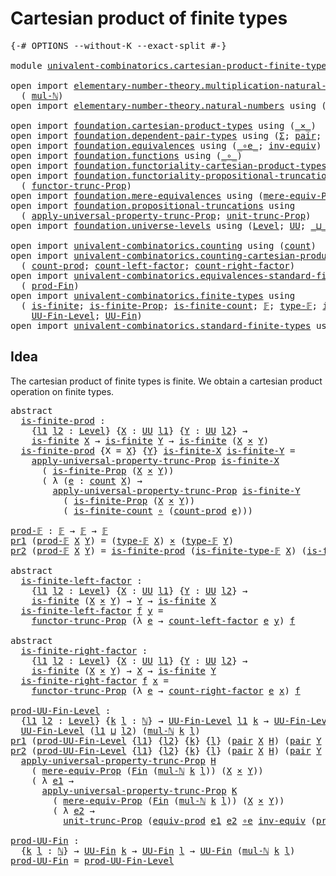 # Cartesian product of finite types

<pre class="Agda"><a id="46" class="Symbol">{-#</a> <a id="50" class="Keyword">OPTIONS</a> <a id="58" class="Pragma">--without-K</a> <a id="70" class="Pragma">--exact-split</a> <a id="84" class="Symbol">#-}</a>

<a id="89" class="Keyword">module</a> <a id="96" href="univalent-combinatorics.cartesian-product-finite-types.html" class="Module">univalent-combinatorics.cartesian-product-finite-types</a> <a id="151" class="Keyword">where</a>

<a id="158" class="Keyword">open</a> <a id="163" class="Keyword">import</a> <a id="170" href="elementary-number-theory.multiplication-natural-numbers.html" class="Module">elementary-number-theory.multiplication-natural-numbers</a> <a id="226" class="Keyword">using</a>
  <a id="234" class="Symbol">(</a> <a id="236" href="elementary-number-theory.multiplication-natural-numbers.html#1176" class="Function">mul-ℕ</a><a id="241" class="Symbol">)</a>
<a id="243" class="Keyword">open</a> <a id="248" class="Keyword">import</a> <a id="255" href="elementary-number-theory.natural-numbers.html" class="Module">elementary-number-theory.natural-numbers</a> <a id="296" class="Keyword">using</a> <a id="302" class="Symbol">(</a><a id="303" href="elementary-number-theory.natural-numbers.html#1444" class="Datatype">ℕ</a><a id="304" class="Symbol">)</a>

<a id="307" class="Keyword">open</a> <a id="312" class="Keyword">import</a> <a id="319" href="foundation.cartesian-product-types.html" class="Module">foundation.cartesian-product-types</a> <a id="354" class="Keyword">using</a> <a id="360" class="Symbol">(</a><a id="361" href="foundation-core.cartesian-product-types.html#577" class="Function Operator">_×_</a><a id="364" class="Symbol">)</a>
<a id="366" class="Keyword">open</a> <a id="371" class="Keyword">import</a> <a id="378" href="foundation.dependent-pair-types.html" class="Module">foundation.dependent-pair-types</a> <a id="410" class="Keyword">using</a> <a id="416" class="Symbol">(</a><a id="417" href="foundation-core.dependent-pair-types.html#502" class="Record">Σ</a><a id="418" class="Symbol">;</a> <a id="420" href="foundation-core.dependent-pair-types.html#575" class="InductiveConstructor">pair</a><a id="424" class="Symbol">;</a> <a id="426" href="foundation-core.dependent-pair-types.html#592" class="Field">pr1</a><a id="429" class="Symbol">;</a> <a id="431" href="foundation-core.dependent-pair-types.html#604" class="Field">pr2</a><a id="434" class="Symbol">)</a>
<a id="436" class="Keyword">open</a> <a id="441" class="Keyword">import</a> <a id="448" href="foundation.equivalences.html" class="Module">foundation.equivalences</a> <a id="472" class="Keyword">using</a> <a id="478" class="Symbol">(</a><a id="479" href="foundation-core.equivalences.html#7843" class="Function Operator">_∘e_</a><a id="483" class="Symbol">;</a> <a id="485" href="foundation-core.equivalences.html#5707" class="Function">inv-equiv</a><a id="494" class="Symbol">)</a>
<a id="496" class="Keyword">open</a> <a id="501" class="Keyword">import</a> <a id="508" href="foundation.functions.html" class="Module">foundation.functions</a> <a id="529" class="Keyword">using</a> <a id="535" class="Symbol">(</a><a id="536" href="foundation-core.functions.html#407" class="Function Operator">_∘_</a><a id="539" class="Symbol">)</a>
<a id="541" class="Keyword">open</a> <a id="546" class="Keyword">import</a> <a id="553" href="foundation.functoriality-cartesian-product-types.html" class="Module">foundation.functoriality-cartesian-product-types</a> <a id="602" class="Keyword">using</a> <a id="608" class="Symbol">(</a><a id="609" href="foundation.functoriality-cartesian-product-types.html#3166" class="Function">equiv-prod</a><a id="619" class="Symbol">)</a>
<a id="621" class="Keyword">open</a> <a id="626" class="Keyword">import</a> <a id="633" href="foundation.functoriality-propositional-truncation.html" class="Module">foundation.functoriality-propositional-truncation</a> <a id="683" class="Keyword">using</a>
  <a id="691" class="Symbol">(</a> <a id="693" href="foundation.functoriality-propositional-truncation.html#1451" class="Function">functor-trunc-Prop</a><a id="711" class="Symbol">)</a>
<a id="713" class="Keyword">open</a> <a id="718" class="Keyword">import</a> <a id="725" href="foundation.mere-equivalences.html" class="Module">foundation.mere-equivalences</a> <a id="754" class="Keyword">using</a> <a id="760" class="Symbol">(</a><a id="761" href="foundation.mere-equivalences.html#1292" class="Function">mere-equiv-Prop</a><a id="776" class="Symbol">)</a>
<a id="778" class="Keyword">open</a> <a id="783" class="Keyword">import</a> <a id="790" href="foundation.propositional-truncations.html" class="Module">foundation.propositional-truncations</a> <a id="827" class="Keyword">using</a>
  <a id="835" class="Symbol">(</a> <a id="837" href="foundation.propositional-truncations.html#5148" class="Function">apply-universal-property-trunc-Prop</a><a id="872" class="Symbol">;</a> <a id="874" href="foundation.propositional-truncations.html#1756" class="Postulate">unit-trunc-Prop</a><a id="889" class="Symbol">)</a>
<a id="891" class="Keyword">open</a> <a id="896" class="Keyword">import</a> <a id="903" href="foundation.universe-levels.html" class="Module">foundation.universe-levels</a> <a id="930" class="Keyword">using</a> <a id="936" class="Symbol">(</a><a id="937" href="Agda.Primitive.html#597" class="Postulate">Level</a><a id="942" class="Symbol">;</a> <a id="944" href="foundation-core.universe-levels.html#222" class="Primitive">UU</a><a id="946" class="Symbol">;</a> <a id="948" href="Agda.Primitive.html#810" class="Primitive Operator">_⊔_</a><a id="951" class="Symbol">)</a>

<a id="954" class="Keyword">open</a> <a id="959" class="Keyword">import</a> <a id="966" href="univalent-combinatorics.counting.html" class="Module">univalent-combinatorics.counting</a> <a id="999" class="Keyword">using</a> <a id="1005" class="Symbol">(</a><a id="1006" href="univalent-combinatorics.counting.html#1746" class="Function">count</a><a id="1011" class="Symbol">)</a>
<a id="1013" class="Keyword">open</a> <a id="1018" class="Keyword">import</a> <a id="1025" href="univalent-combinatorics.counting-cartesian-product-types.html" class="Module">univalent-combinatorics.counting-cartesian-product-types</a> <a id="1082" class="Keyword">using</a>
  <a id="1090" class="Symbol">(</a> <a id="1092" href="univalent-combinatorics.counting-cartesian-product-types.html#1716" class="Function">count-prod</a><a id="1102" class="Symbol">;</a> <a id="1104" href="univalent-combinatorics.counting-cartesian-product-types.html#2642" class="Function">count-left-factor</a><a id="1121" class="Symbol">;</a> <a id="1123" href="univalent-combinatorics.counting-cartesian-product-types.html#2999" class="Function">count-right-factor</a><a id="1141" class="Symbol">)</a>
<a id="1143" class="Keyword">open</a> <a id="1148" class="Keyword">import</a> <a id="1155" href="univalent-combinatorics.equivalences-standard-finite-types.html" class="Module">univalent-combinatorics.equivalences-standard-finite-types</a> <a id="1214" class="Keyword">using</a>
  <a id="1222" class="Symbol">(</a> <a id="1224" href="univalent-combinatorics.equivalences-standard-finite-types.html#3416" class="Function">prod-Fin</a><a id="1232" class="Symbol">)</a>
<a id="1234" class="Keyword">open</a> <a id="1239" class="Keyword">import</a> <a id="1246" href="univalent-combinatorics.finite-types.html" class="Module">univalent-combinatorics.finite-types</a> <a id="1283" class="Keyword">using</a>
  <a id="1291" class="Symbol">(</a> <a id="1293" href="univalent-combinatorics.finite-types.html#3732" class="Function">is-finite</a><a id="1302" class="Symbol">;</a> <a id="1304" href="univalent-combinatorics.finite-types.html#3641" class="Function">is-finite-Prop</a><a id="1318" class="Symbol">;</a> <a id="1320" href="univalent-combinatorics.finite-types.html#3971" class="Function">is-finite-count</a><a id="1335" class="Symbol">;</a> <a id="1337" href="univalent-combinatorics.finite-types.html#4123" class="Function">𝔽</a><a id="1338" class="Symbol">;</a> <a id="1340" href="univalent-combinatorics.finite-types.html#4171" class="Function">type-𝔽</a><a id="1346" class="Symbol">;</a> <a id="1348" href="univalent-combinatorics.finite-types.html#4222" class="Function">is-finite-type-𝔽</a><a id="1364" class="Symbol">;</a>
    <a id="1370" href="univalent-combinatorics.finite-types.html#4637" class="Function">UU-Fin-Level</a><a id="1382" class="Symbol">;</a> <a id="1384" href="univalent-combinatorics.finite-types.html#5078" class="Function">UU-Fin</a><a id="1390" class="Symbol">)</a>
<a id="1392" class="Keyword">open</a> <a id="1397" class="Keyword">import</a> <a id="1404" href="univalent-combinatorics.standard-finite-types.html" class="Module">univalent-combinatorics.standard-finite-types</a> <a id="1450" class="Keyword">using</a> <a id="1456" class="Symbol">(</a><a id="1457" href="univalent-combinatorics.standard-finite-types.html#1975" class="Function">Fin</a><a id="1460" class="Symbol">)</a>
</pre>
## Idea

The cartesian product of finite types is finite. We obtain a cartesian product operation on finite types.

<pre class="Agda"><a id="1591" class="Keyword">abstract</a>
  <a id="is-finite-prod"></a><a id="1602" href="univalent-combinatorics.cartesian-product-finite-types.html#1602" class="Function">is-finite-prod</a> <a id="1617" class="Symbol">:</a>
    <a id="1623" class="Symbol">{</a><a id="1624" href="univalent-combinatorics.cartesian-product-finite-types.html#1624" class="Bound">l1</a> <a id="1627" href="univalent-combinatorics.cartesian-product-finite-types.html#1627" class="Bound">l2</a> <a id="1630" class="Symbol">:</a> <a id="1632" href="Agda.Primitive.html#597" class="Postulate">Level</a><a id="1637" class="Symbol">}</a> <a id="1639" class="Symbol">{</a><a id="1640" href="univalent-combinatorics.cartesian-product-finite-types.html#1640" class="Bound">X</a> <a id="1642" class="Symbol">:</a> <a id="1644" href="foundation-core.universe-levels.html#222" class="Primitive">UU</a> <a id="1647" href="univalent-combinatorics.cartesian-product-finite-types.html#1624" class="Bound">l1</a><a id="1649" class="Symbol">}</a> <a id="1651" class="Symbol">{</a><a id="1652" href="univalent-combinatorics.cartesian-product-finite-types.html#1652" class="Bound">Y</a> <a id="1654" class="Symbol">:</a> <a id="1656" href="foundation-core.universe-levels.html#222" class="Primitive">UU</a> <a id="1659" href="univalent-combinatorics.cartesian-product-finite-types.html#1627" class="Bound">l2</a><a id="1661" class="Symbol">}</a> <a id="1663" class="Symbol">→</a>
    <a id="1669" href="univalent-combinatorics.finite-types.html#3732" class="Function">is-finite</a> <a id="1679" href="univalent-combinatorics.cartesian-product-finite-types.html#1640" class="Bound">X</a> <a id="1681" class="Symbol">→</a> <a id="1683" href="univalent-combinatorics.finite-types.html#3732" class="Function">is-finite</a> <a id="1693" href="univalent-combinatorics.cartesian-product-finite-types.html#1652" class="Bound">Y</a> <a id="1695" class="Symbol">→</a> <a id="1697" href="univalent-combinatorics.finite-types.html#3732" class="Function">is-finite</a> <a id="1707" class="Symbol">(</a><a id="1708" href="univalent-combinatorics.cartesian-product-finite-types.html#1640" class="Bound">X</a> <a id="1710" href="foundation-core.cartesian-product-types.html#577" class="Function Operator">×</a> <a id="1712" href="univalent-combinatorics.cartesian-product-finite-types.html#1652" class="Bound">Y</a><a id="1713" class="Symbol">)</a>
  <a id="1717" href="univalent-combinatorics.cartesian-product-finite-types.html#1602" class="Function">is-finite-prod</a> <a id="1732" class="Symbol">{</a><a id="1733" class="Argument">X</a> <a id="1735" class="Symbol">=</a> <a id="1737" href="univalent-combinatorics.cartesian-product-finite-types.html#1737" class="Bound">X</a><a id="1738" class="Symbol">}</a> <a id="1740" class="Symbol">{</a><a id="1741" href="univalent-combinatorics.cartesian-product-finite-types.html#1741" class="Bound">Y</a><a id="1742" class="Symbol">}</a> <a id="1744" href="univalent-combinatorics.cartesian-product-finite-types.html#1744" class="Bound">is-finite-X</a> <a id="1756" href="univalent-combinatorics.cartesian-product-finite-types.html#1756" class="Bound">is-finite-Y</a> <a id="1768" class="Symbol">=</a>
    <a id="1774" href="foundation.propositional-truncations.html#5148" class="Function">apply-universal-property-trunc-Prop</a> <a id="1810" href="univalent-combinatorics.cartesian-product-finite-types.html#1744" class="Bound">is-finite-X</a>
      <a id="1828" class="Symbol">(</a> <a id="1830" href="univalent-combinatorics.finite-types.html#3641" class="Function">is-finite-Prop</a> <a id="1845" class="Symbol">(</a><a id="1846" href="univalent-combinatorics.cartesian-product-finite-types.html#1737" class="Bound">X</a> <a id="1848" href="foundation-core.cartesian-product-types.html#577" class="Function Operator">×</a> <a id="1850" href="univalent-combinatorics.cartesian-product-finite-types.html#1741" class="Bound">Y</a><a id="1851" class="Symbol">))</a>
      <a id="1860" class="Symbol">(</a> <a id="1862" class="Symbol">λ</a> <a id="1864" class="Symbol">(</a><a id="1865" href="univalent-combinatorics.cartesian-product-finite-types.html#1865" class="Bound">e</a> <a id="1867" class="Symbol">:</a> <a id="1869" href="univalent-combinatorics.counting.html#1746" class="Function">count</a> <a id="1875" href="univalent-combinatorics.cartesian-product-finite-types.html#1737" class="Bound">X</a><a id="1876" class="Symbol">)</a> <a id="1878" class="Symbol">→</a>
        <a id="1888" href="foundation.propositional-truncations.html#5148" class="Function">apply-universal-property-trunc-Prop</a> <a id="1924" href="univalent-combinatorics.cartesian-product-finite-types.html#1756" class="Bound">is-finite-Y</a>
          <a id="1946" class="Symbol">(</a> <a id="1948" href="univalent-combinatorics.finite-types.html#3641" class="Function">is-finite-Prop</a> <a id="1963" class="Symbol">(</a><a id="1964" href="univalent-combinatorics.cartesian-product-finite-types.html#1737" class="Bound">X</a> <a id="1966" href="foundation-core.cartesian-product-types.html#577" class="Function Operator">×</a> <a id="1968" href="univalent-combinatorics.cartesian-product-finite-types.html#1741" class="Bound">Y</a><a id="1969" class="Symbol">))</a>
          <a id="1982" class="Symbol">(</a> <a id="1984" href="univalent-combinatorics.finite-types.html#3971" class="Function">is-finite-count</a> <a id="2000" href="foundation-core.functions.html#407" class="Function Operator">∘</a> <a id="2002" class="Symbol">(</a><a id="2003" href="univalent-combinatorics.counting-cartesian-product-types.html#1716" class="Function">count-prod</a> <a id="2014" href="univalent-combinatorics.cartesian-product-finite-types.html#1865" class="Bound">e</a><a id="2015" class="Symbol">)))</a>

<a id="prod-𝔽"></a><a id="2020" href="univalent-combinatorics.cartesian-product-finite-types.html#2020" class="Function">prod-𝔽</a> <a id="2027" class="Symbol">:</a> <a id="2029" href="univalent-combinatorics.finite-types.html#4123" class="Function">𝔽</a> <a id="2031" class="Symbol">→</a> <a id="2033" href="univalent-combinatorics.finite-types.html#4123" class="Function">𝔽</a> <a id="2035" class="Symbol">→</a> <a id="2037" href="univalent-combinatorics.finite-types.html#4123" class="Function">𝔽</a>
<a id="2039" href="foundation-core.dependent-pair-types.html#592" class="Field">pr1</a> <a id="2043" class="Symbol">(</a><a id="2044" href="univalent-combinatorics.cartesian-product-finite-types.html#2020" class="Function">prod-𝔽</a> <a id="2051" href="univalent-combinatorics.cartesian-product-finite-types.html#2051" class="Bound">X</a> <a id="2053" href="univalent-combinatorics.cartesian-product-finite-types.html#2053" class="Bound">Y</a><a id="2054" class="Symbol">)</a> <a id="2056" class="Symbol">=</a> <a id="2058" class="Symbol">(</a><a id="2059" href="univalent-combinatorics.finite-types.html#4171" class="Function">type-𝔽</a> <a id="2066" href="univalent-combinatorics.cartesian-product-finite-types.html#2051" class="Bound">X</a><a id="2067" class="Symbol">)</a> <a id="2069" href="foundation-core.cartesian-product-types.html#577" class="Function Operator">×</a> <a id="2071" class="Symbol">(</a><a id="2072" href="univalent-combinatorics.finite-types.html#4171" class="Function">type-𝔽</a> <a id="2079" href="univalent-combinatorics.cartesian-product-finite-types.html#2053" class="Bound">Y</a><a id="2080" class="Symbol">)</a>
<a id="2082" href="foundation-core.dependent-pair-types.html#604" class="Field">pr2</a> <a id="2086" class="Symbol">(</a><a id="2087" href="univalent-combinatorics.cartesian-product-finite-types.html#2020" class="Function">prod-𝔽</a> <a id="2094" href="univalent-combinatorics.cartesian-product-finite-types.html#2094" class="Bound">X</a> <a id="2096" href="univalent-combinatorics.cartesian-product-finite-types.html#2096" class="Bound">Y</a><a id="2097" class="Symbol">)</a> <a id="2099" class="Symbol">=</a> <a id="2101" href="univalent-combinatorics.cartesian-product-finite-types.html#1602" class="Function">is-finite-prod</a> <a id="2116" class="Symbol">(</a><a id="2117" href="univalent-combinatorics.finite-types.html#4222" class="Function">is-finite-type-𝔽</a> <a id="2134" href="univalent-combinatorics.cartesian-product-finite-types.html#2094" class="Bound">X</a><a id="2135" class="Symbol">)</a> <a id="2137" class="Symbol">(</a><a id="2138" href="univalent-combinatorics.finite-types.html#4222" class="Function">is-finite-type-𝔽</a> <a id="2155" href="univalent-combinatorics.cartesian-product-finite-types.html#2096" class="Bound">Y</a><a id="2156" class="Symbol">)</a>

<a id="2159" class="Keyword">abstract</a>
  <a id="is-finite-left-factor"></a><a id="2170" href="univalent-combinatorics.cartesian-product-finite-types.html#2170" class="Function">is-finite-left-factor</a> <a id="2192" class="Symbol">:</a>
    <a id="2198" class="Symbol">{</a><a id="2199" href="univalent-combinatorics.cartesian-product-finite-types.html#2199" class="Bound">l1</a> <a id="2202" href="univalent-combinatorics.cartesian-product-finite-types.html#2202" class="Bound">l2</a> <a id="2205" class="Symbol">:</a> <a id="2207" href="Agda.Primitive.html#597" class="Postulate">Level</a><a id="2212" class="Symbol">}</a> <a id="2214" class="Symbol">{</a><a id="2215" href="univalent-combinatorics.cartesian-product-finite-types.html#2215" class="Bound">X</a> <a id="2217" class="Symbol">:</a> <a id="2219" href="foundation-core.universe-levels.html#222" class="Primitive">UU</a> <a id="2222" href="univalent-combinatorics.cartesian-product-finite-types.html#2199" class="Bound">l1</a><a id="2224" class="Symbol">}</a> <a id="2226" class="Symbol">{</a><a id="2227" href="univalent-combinatorics.cartesian-product-finite-types.html#2227" class="Bound">Y</a> <a id="2229" class="Symbol">:</a> <a id="2231" href="foundation-core.universe-levels.html#222" class="Primitive">UU</a> <a id="2234" href="univalent-combinatorics.cartesian-product-finite-types.html#2202" class="Bound">l2</a><a id="2236" class="Symbol">}</a> <a id="2238" class="Symbol">→</a>
    <a id="2244" href="univalent-combinatorics.finite-types.html#3732" class="Function">is-finite</a> <a id="2254" class="Symbol">(</a><a id="2255" href="univalent-combinatorics.cartesian-product-finite-types.html#2215" class="Bound">X</a> <a id="2257" href="foundation-core.cartesian-product-types.html#577" class="Function Operator">×</a> <a id="2259" href="univalent-combinatorics.cartesian-product-finite-types.html#2227" class="Bound">Y</a><a id="2260" class="Symbol">)</a> <a id="2262" class="Symbol">→</a> <a id="2264" href="univalent-combinatorics.cartesian-product-finite-types.html#2227" class="Bound">Y</a> <a id="2266" class="Symbol">→</a> <a id="2268" href="univalent-combinatorics.finite-types.html#3732" class="Function">is-finite</a> <a id="2278" href="univalent-combinatorics.cartesian-product-finite-types.html#2215" class="Bound">X</a>
  <a id="2282" href="univalent-combinatorics.cartesian-product-finite-types.html#2170" class="Function">is-finite-left-factor</a> <a id="2304" href="univalent-combinatorics.cartesian-product-finite-types.html#2304" class="Bound">f</a> <a id="2306" href="univalent-combinatorics.cartesian-product-finite-types.html#2306" class="Bound">y</a> <a id="2308" class="Symbol">=</a>
    <a id="2314" href="foundation.functoriality-propositional-truncation.html#1451" class="Function">functor-trunc-Prop</a> <a id="2333" class="Symbol">(λ</a> <a id="2336" href="univalent-combinatorics.cartesian-product-finite-types.html#2336" class="Bound">e</a> <a id="2338" class="Symbol">→</a> <a id="2340" href="univalent-combinatorics.counting-cartesian-product-types.html#2642" class="Function">count-left-factor</a> <a id="2358" href="univalent-combinatorics.cartesian-product-finite-types.html#2336" class="Bound">e</a> <a id="2360" href="univalent-combinatorics.cartesian-product-finite-types.html#2306" class="Bound">y</a><a id="2361" class="Symbol">)</a> <a id="2363" href="univalent-combinatorics.cartesian-product-finite-types.html#2304" class="Bound">f</a>

<a id="2366" class="Keyword">abstract</a>
  <a id="is-finite-right-factor"></a><a id="2377" href="univalent-combinatorics.cartesian-product-finite-types.html#2377" class="Function">is-finite-right-factor</a> <a id="2400" class="Symbol">:</a>
    <a id="2406" class="Symbol">{</a><a id="2407" href="univalent-combinatorics.cartesian-product-finite-types.html#2407" class="Bound">l1</a> <a id="2410" href="univalent-combinatorics.cartesian-product-finite-types.html#2410" class="Bound">l2</a> <a id="2413" class="Symbol">:</a> <a id="2415" href="Agda.Primitive.html#597" class="Postulate">Level</a><a id="2420" class="Symbol">}</a> <a id="2422" class="Symbol">{</a><a id="2423" href="univalent-combinatorics.cartesian-product-finite-types.html#2423" class="Bound">X</a> <a id="2425" class="Symbol">:</a> <a id="2427" href="foundation-core.universe-levels.html#222" class="Primitive">UU</a> <a id="2430" href="univalent-combinatorics.cartesian-product-finite-types.html#2407" class="Bound">l1</a><a id="2432" class="Symbol">}</a> <a id="2434" class="Symbol">{</a><a id="2435" href="univalent-combinatorics.cartesian-product-finite-types.html#2435" class="Bound">Y</a> <a id="2437" class="Symbol">:</a> <a id="2439" href="foundation-core.universe-levels.html#222" class="Primitive">UU</a> <a id="2442" href="univalent-combinatorics.cartesian-product-finite-types.html#2410" class="Bound">l2</a><a id="2444" class="Symbol">}</a> <a id="2446" class="Symbol">→</a>
    <a id="2452" href="univalent-combinatorics.finite-types.html#3732" class="Function">is-finite</a> <a id="2462" class="Symbol">(</a><a id="2463" href="univalent-combinatorics.cartesian-product-finite-types.html#2423" class="Bound">X</a> <a id="2465" href="foundation-core.cartesian-product-types.html#577" class="Function Operator">×</a> <a id="2467" href="univalent-combinatorics.cartesian-product-finite-types.html#2435" class="Bound">Y</a><a id="2468" class="Symbol">)</a> <a id="2470" class="Symbol">→</a> <a id="2472" href="univalent-combinatorics.cartesian-product-finite-types.html#2423" class="Bound">X</a> <a id="2474" class="Symbol">→</a> <a id="2476" href="univalent-combinatorics.finite-types.html#3732" class="Function">is-finite</a> <a id="2486" href="univalent-combinatorics.cartesian-product-finite-types.html#2435" class="Bound">Y</a>
  <a id="2490" href="univalent-combinatorics.cartesian-product-finite-types.html#2377" class="Function">is-finite-right-factor</a> <a id="2513" href="univalent-combinatorics.cartesian-product-finite-types.html#2513" class="Bound">f</a> <a id="2515" href="univalent-combinatorics.cartesian-product-finite-types.html#2515" class="Bound">x</a> <a id="2517" class="Symbol">=</a>
    <a id="2523" href="foundation.functoriality-propositional-truncation.html#1451" class="Function">functor-trunc-Prop</a> <a id="2542" class="Symbol">(λ</a> <a id="2545" href="univalent-combinatorics.cartesian-product-finite-types.html#2545" class="Bound">e</a> <a id="2547" class="Symbol">→</a> <a id="2549" href="univalent-combinatorics.counting-cartesian-product-types.html#2999" class="Function">count-right-factor</a> <a id="2568" href="univalent-combinatorics.cartesian-product-finite-types.html#2545" class="Bound">e</a> <a id="2570" href="univalent-combinatorics.cartesian-product-finite-types.html#2515" class="Bound">x</a><a id="2571" class="Symbol">)</a> <a id="2573" href="univalent-combinatorics.cartesian-product-finite-types.html#2513" class="Bound">f</a>

<a id="prod-UU-Fin-Level"></a><a id="2576" href="univalent-combinatorics.cartesian-product-finite-types.html#2576" class="Function">prod-UU-Fin-Level</a> <a id="2594" class="Symbol">:</a>
  <a id="2598" class="Symbol">{</a><a id="2599" href="univalent-combinatorics.cartesian-product-finite-types.html#2599" class="Bound">l1</a> <a id="2602" href="univalent-combinatorics.cartesian-product-finite-types.html#2602" class="Bound">l2</a> <a id="2605" class="Symbol">:</a> <a id="2607" href="Agda.Primitive.html#597" class="Postulate">Level</a><a id="2612" class="Symbol">}</a> <a id="2614" class="Symbol">{</a><a id="2615" href="univalent-combinatorics.cartesian-product-finite-types.html#2615" class="Bound">k</a> <a id="2617" href="univalent-combinatorics.cartesian-product-finite-types.html#2617" class="Bound">l</a> <a id="2619" class="Symbol">:</a> <a id="2621" href="elementary-number-theory.natural-numbers.html#1444" class="Datatype">ℕ</a><a id="2622" class="Symbol">}</a> <a id="2624" class="Symbol">→</a> <a id="2626" href="univalent-combinatorics.finite-types.html#4637" class="Function">UU-Fin-Level</a> <a id="2639" href="univalent-combinatorics.cartesian-product-finite-types.html#2599" class="Bound">l1</a> <a id="2642" href="univalent-combinatorics.cartesian-product-finite-types.html#2615" class="Bound">k</a> <a id="2644" class="Symbol">→</a> <a id="2646" href="univalent-combinatorics.finite-types.html#4637" class="Function">UU-Fin-Level</a> <a id="2659" href="univalent-combinatorics.cartesian-product-finite-types.html#2602" class="Bound">l2</a> <a id="2662" href="univalent-combinatorics.cartesian-product-finite-types.html#2617" class="Bound">l</a> <a id="2664" class="Symbol">→</a>
  <a id="2668" href="univalent-combinatorics.finite-types.html#4637" class="Function">UU-Fin-Level</a> <a id="2681" class="Symbol">(</a><a id="2682" href="univalent-combinatorics.cartesian-product-finite-types.html#2599" class="Bound">l1</a> <a id="2685" href="Agda.Primitive.html#810" class="Primitive Operator">⊔</a> <a id="2687" href="univalent-combinatorics.cartesian-product-finite-types.html#2602" class="Bound">l2</a><a id="2689" class="Symbol">)</a> <a id="2691" class="Symbol">(</a><a id="2692" href="elementary-number-theory.multiplication-natural-numbers.html#1176" class="Function">mul-ℕ</a> <a id="2698" href="univalent-combinatorics.cartesian-product-finite-types.html#2615" class="Bound">k</a> <a id="2700" href="univalent-combinatorics.cartesian-product-finite-types.html#2617" class="Bound">l</a><a id="2701" class="Symbol">)</a>
<a id="2703" href="foundation-core.dependent-pair-types.html#592" class="Field">pr1</a> <a id="2707" class="Symbol">(</a><a id="2708" href="univalent-combinatorics.cartesian-product-finite-types.html#2576" class="Function">prod-UU-Fin-Level</a> <a id="2726" class="Symbol">{</a><a id="2727" href="univalent-combinatorics.cartesian-product-finite-types.html#2727" class="Bound">l1</a><a id="2729" class="Symbol">}</a> <a id="2731" class="Symbol">{</a><a id="2732" href="univalent-combinatorics.cartesian-product-finite-types.html#2732" class="Bound">l2</a><a id="2734" class="Symbol">}</a> <a id="2736" class="Symbol">{</a><a id="2737" href="univalent-combinatorics.cartesian-product-finite-types.html#2737" class="Bound">k</a><a id="2738" class="Symbol">}</a> <a id="2740" class="Symbol">{</a><a id="2741" href="univalent-combinatorics.cartesian-product-finite-types.html#2741" class="Bound">l</a><a id="2742" class="Symbol">}</a> <a id="2744" class="Symbol">(</a><a id="2745" href="foundation-core.dependent-pair-types.html#575" class="InductiveConstructor">pair</a> <a id="2750" href="univalent-combinatorics.cartesian-product-finite-types.html#2750" class="Bound">X</a> <a id="2752" href="univalent-combinatorics.cartesian-product-finite-types.html#2752" class="Bound">H</a><a id="2753" class="Symbol">)</a> <a id="2755" class="Symbol">(</a><a id="2756" href="foundation-core.dependent-pair-types.html#575" class="InductiveConstructor">pair</a> <a id="2761" href="univalent-combinatorics.cartesian-product-finite-types.html#2761" class="Bound">Y</a> <a id="2763" href="univalent-combinatorics.cartesian-product-finite-types.html#2763" class="Bound">K</a><a id="2764" class="Symbol">))</a> <a id="2767" class="Symbol">=</a> <a id="2769" href="univalent-combinatorics.cartesian-product-finite-types.html#2750" class="Bound">X</a> <a id="2771" href="foundation-core.cartesian-product-types.html#577" class="Function Operator">×</a> <a id="2773" href="univalent-combinatorics.cartesian-product-finite-types.html#2761" class="Bound">Y</a>
<a id="2775" href="foundation-core.dependent-pair-types.html#604" class="Field">pr2</a> <a id="2779" class="Symbol">(</a><a id="2780" href="univalent-combinatorics.cartesian-product-finite-types.html#2576" class="Function">prod-UU-Fin-Level</a> <a id="2798" class="Symbol">{</a><a id="2799" href="univalent-combinatorics.cartesian-product-finite-types.html#2799" class="Bound">l1</a><a id="2801" class="Symbol">}</a> <a id="2803" class="Symbol">{</a><a id="2804" href="univalent-combinatorics.cartesian-product-finite-types.html#2804" class="Bound">l2</a><a id="2806" class="Symbol">}</a> <a id="2808" class="Symbol">{</a><a id="2809" href="univalent-combinatorics.cartesian-product-finite-types.html#2809" class="Bound">k</a><a id="2810" class="Symbol">}</a> <a id="2812" class="Symbol">{</a><a id="2813" href="univalent-combinatorics.cartesian-product-finite-types.html#2813" class="Bound">l</a><a id="2814" class="Symbol">}</a> <a id="2816" class="Symbol">(</a><a id="2817" href="foundation-core.dependent-pair-types.html#575" class="InductiveConstructor">pair</a> <a id="2822" href="univalent-combinatorics.cartesian-product-finite-types.html#2822" class="Bound">X</a> <a id="2824" href="univalent-combinatorics.cartesian-product-finite-types.html#2824" class="Bound">H</a><a id="2825" class="Symbol">)</a> <a id="2827" class="Symbol">(</a><a id="2828" href="foundation-core.dependent-pair-types.html#575" class="InductiveConstructor">pair</a> <a id="2833" href="univalent-combinatorics.cartesian-product-finite-types.html#2833" class="Bound">Y</a> <a id="2835" href="univalent-combinatorics.cartesian-product-finite-types.html#2835" class="Bound">K</a><a id="2836" class="Symbol">))</a> <a id="2839" class="Symbol">=</a>
  <a id="2843" href="foundation.propositional-truncations.html#5148" class="Function">apply-universal-property-trunc-Prop</a> <a id="2879" href="univalent-combinatorics.cartesian-product-finite-types.html#2824" class="Bound">H</a>
    <a id="2885" class="Symbol">(</a> <a id="2887" href="foundation.mere-equivalences.html#1292" class="Function">mere-equiv-Prop</a> <a id="2903" class="Symbol">(</a><a id="2904" href="univalent-combinatorics.standard-finite-types.html#1975" class="Function">Fin</a> <a id="2908" class="Symbol">(</a><a id="2909" href="elementary-number-theory.multiplication-natural-numbers.html#1176" class="Function">mul-ℕ</a> <a id="2915" href="univalent-combinatorics.cartesian-product-finite-types.html#2809" class="Bound">k</a> <a id="2917" href="univalent-combinatorics.cartesian-product-finite-types.html#2813" class="Bound">l</a><a id="2918" class="Symbol">))</a> <a id="2921" class="Symbol">(</a><a id="2922" href="univalent-combinatorics.cartesian-product-finite-types.html#2822" class="Bound">X</a> <a id="2924" href="foundation-core.cartesian-product-types.html#577" class="Function Operator">×</a> <a id="2926" href="univalent-combinatorics.cartesian-product-finite-types.html#2833" class="Bound">Y</a><a id="2927" class="Symbol">))</a>
    <a id="2934" class="Symbol">(</a> <a id="2936" class="Symbol">λ</a> <a id="2938" href="univalent-combinatorics.cartesian-product-finite-types.html#2938" class="Bound">e1</a> <a id="2941" class="Symbol">→</a>
      <a id="2949" href="foundation.propositional-truncations.html#5148" class="Function">apply-universal-property-trunc-Prop</a> <a id="2985" href="univalent-combinatorics.cartesian-product-finite-types.html#2835" class="Bound">K</a>
        <a id="2995" class="Symbol">(</a> <a id="2997" href="foundation.mere-equivalences.html#1292" class="Function">mere-equiv-Prop</a> <a id="3013" class="Symbol">(</a><a id="3014" href="univalent-combinatorics.standard-finite-types.html#1975" class="Function">Fin</a> <a id="3018" class="Symbol">(</a><a id="3019" href="elementary-number-theory.multiplication-natural-numbers.html#1176" class="Function">mul-ℕ</a> <a id="3025" href="univalent-combinatorics.cartesian-product-finite-types.html#2809" class="Bound">k</a> <a id="3027" href="univalent-combinatorics.cartesian-product-finite-types.html#2813" class="Bound">l</a><a id="3028" class="Symbol">))</a> <a id="3031" class="Symbol">(</a><a id="3032" href="univalent-combinatorics.cartesian-product-finite-types.html#2822" class="Bound">X</a> <a id="3034" href="foundation-core.cartesian-product-types.html#577" class="Function Operator">×</a> <a id="3036" href="univalent-combinatorics.cartesian-product-finite-types.html#2833" class="Bound">Y</a><a id="3037" class="Symbol">))</a>
        <a id="3048" class="Symbol">(</a> <a id="3050" class="Symbol">λ</a> <a id="3052" href="univalent-combinatorics.cartesian-product-finite-types.html#3052" class="Bound">e2</a> <a id="3055" class="Symbol">→</a>
          <a id="3067" href="foundation.propositional-truncations.html#1756" class="Postulate">unit-trunc-Prop</a> <a id="3083" class="Symbol">(</a><a id="3084" href="foundation.functoriality-cartesian-product-types.html#3166" class="Function">equiv-prod</a> <a id="3095" href="univalent-combinatorics.cartesian-product-finite-types.html#2938" class="Bound">e1</a> <a id="3098" href="univalent-combinatorics.cartesian-product-finite-types.html#3052" class="Bound">e2</a> <a id="3101" href="foundation-core.equivalences.html#7843" class="Function Operator">∘e</a> <a id="3104" href="foundation-core.equivalences.html#5707" class="Function">inv-equiv</a> <a id="3114" class="Symbol">(</a><a id="3115" href="univalent-combinatorics.equivalences-standard-finite-types.html#3416" class="Function">prod-Fin</a> <a id="3124" href="univalent-combinatorics.cartesian-product-finite-types.html#2809" class="Bound">k</a> <a id="3126" href="univalent-combinatorics.cartesian-product-finite-types.html#2813" class="Bound">l</a><a id="3127" class="Symbol">))))</a>

<a id="prod-UU-Fin"></a><a id="3133" href="univalent-combinatorics.cartesian-product-finite-types.html#3133" class="Function">prod-UU-Fin</a> <a id="3145" class="Symbol">:</a>
  <a id="3149" class="Symbol">{</a><a id="3150" href="univalent-combinatorics.cartesian-product-finite-types.html#3150" class="Bound">k</a> <a id="3152" href="univalent-combinatorics.cartesian-product-finite-types.html#3152" class="Bound">l</a> <a id="3154" class="Symbol">:</a> <a id="3156" href="elementary-number-theory.natural-numbers.html#1444" class="Datatype">ℕ</a><a id="3157" class="Symbol">}</a> <a id="3159" class="Symbol">→</a> <a id="3161" href="univalent-combinatorics.finite-types.html#5078" class="Function">UU-Fin</a> <a id="3168" href="univalent-combinatorics.cartesian-product-finite-types.html#3150" class="Bound">k</a> <a id="3170" class="Symbol">→</a> <a id="3172" href="univalent-combinatorics.finite-types.html#5078" class="Function">UU-Fin</a> <a id="3179" href="univalent-combinatorics.cartesian-product-finite-types.html#3152" class="Bound">l</a> <a id="3181" class="Symbol">→</a> <a id="3183" href="univalent-combinatorics.finite-types.html#5078" class="Function">UU-Fin</a> <a id="3190" class="Symbol">(</a><a id="3191" href="elementary-number-theory.multiplication-natural-numbers.html#1176" class="Function">mul-ℕ</a> <a id="3197" href="univalent-combinatorics.cartesian-product-finite-types.html#3150" class="Bound">k</a> <a id="3199" href="univalent-combinatorics.cartesian-product-finite-types.html#3152" class="Bound">l</a><a id="3200" class="Symbol">)</a>
<a id="3202" href="univalent-combinatorics.cartesian-product-finite-types.html#3133" class="Function">prod-UU-Fin</a> <a id="3214" class="Symbol">=</a> <a id="3216" href="univalent-combinatorics.cartesian-product-finite-types.html#2576" class="Function">prod-UU-Fin-Level</a>
</pre>